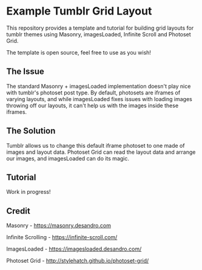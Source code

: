 # Example Tumblr Grid Layout

This repository provides a template and tutorial for building grid layouts for tumblr themes using Masonry, imagesLoaded, Infinite Scroll and Photoset Grid.

The template is open source, feel free to use as you wish!

## The Issue
The standard Masonry + imagesLoaded implementation doesn't play nice with tumblr's photoset post type. By default, photosets are iframes of varying layouts, and while imagesLoaded fixes issues with loading images throwing off our layouts, it can't help us with the images inside these iframes.

## The Solution
Tumblr allows us to change this default iframe photoset to one made of images and layout data. Photoset Grid can read the layout data and arrange our images, and imagesLoaded can do its magic.

## Tutorial

Work in progress!

## Credit
Masonry - https://masonry.desandro.com

Infinite Scrolling - https://infinite-scroll.com/

ImagesLoaded - https://imagesloaded.desandro.com/

Photoset Grid - http://stylehatch.github.io/photoset-grid/

